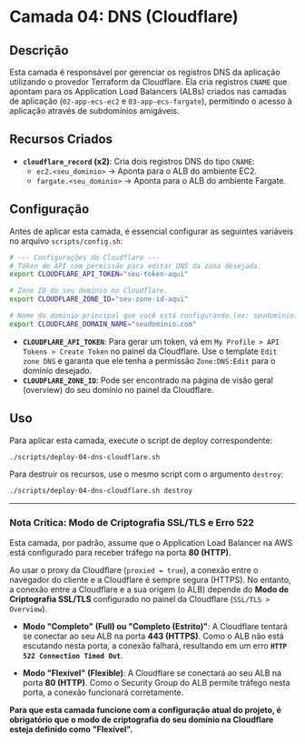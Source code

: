 # Camada 04: DNS (Cloudflare)

## Descrição

Esta camada é responsável por gerenciar os registros DNS da aplicação utilizando o provedor Terraform da Cloudflare. Ela cria registros `CNAME` que apontam para os Application Load Balancers (ALBs) criados nas camadas de aplicação (`02-app-ecs-ec2` e `03-app-ecs-fargate`), permitindo o acesso à aplicação através de subdomínios amigáveis.

## Recursos Criados

- **`cloudflare_record` (x2)**: Cria dois registros DNS do tipo `CNAME`:
  - `ec2.<seu_dominio>` -> Aponta para o ALB do ambiente EC2.
  - `fargate.<seu_dominio>` -> Aponta para o ALB do ambiente Fargate.

## Configuração

Antes de aplicar esta camada, é essencial configurar as seguintes variáveis no arquivo `scripts/config.sh`:

```bash
# --- Configurações do Cloudflare ---
# Token de API com permissão para editar DNS da zona desejada.
export CLOUDFLARE_API_TOKEN="seu-token-aqui"

# Zone ID do seu domínio no Cloudflare.
export CLOUDFLARE_ZONE_ID="seu-zone-id-aqui"

# Nome do domínio principal que você está configurando (ex: seudominio.com).
export CLOUDFLARE_DOMAIN_NAME="seudominio.com"
```

- **`CLOUDFLARE_API_TOKEN`**: Para gerar um token, vá em `My Profile > API Tokens > Create Token` no painel da Cloudflare. Use o template `Edit zone DNS` e garanta que ele tenha a permissão `Zone:DNS:Edit` para o domínio desejado.
- **`CLOUDFLARE_ZONE_ID`**: Pode ser encontrado na página de visão geral (overview) do seu domínio no painel da Cloudflare.

## Uso

Para aplicar esta camada, execute o script de deploy correspondente:

```bash
./scripts/deploy-04-dns-cloudflare.sh
```

Para destruir os recursos, use o mesmo script com o argumento `destroy`:

```bash
./scripts/deploy-04-dns-cloudflare.sh destroy
```

---

### Nota Crítica: Modo de Criptografia SSL/TLS e Erro 522

Esta camada, por padrão, assume que o Application Load Balancer na AWS está configurado para receber tráfego na porta **80 (HTTP)**.

Ao usar o proxy da Cloudflare (`proxied = true`), a conexão entre o navegador do cliente e a Cloudflare é sempre segura (HTTPS). No entanto, a conexão entre a Cloudflare e a sua origem (o ALB) depende do **Modo de Criptografia SSL/TLS** configurado no painel da Cloudflare (`SSL/TLS > Overview`).

- **Modo "Completo" (Full) ou "Completo (Estrito)"**: A Cloudflare tentará se conectar ao seu ALB na porta **443 (HTTPS)**. Como o ALB não está escutando nesta porta, a conexão falhará, resultando em um erro **`HTTP 522 Connection Timed Out`**.

- **Modo "Flexível" (Flexible)**: A Cloudflare se conectará ao seu ALB na porta **80 (HTTP)**. Como o Security Group do ALB permite tráfego nesta porta, a conexão funcionará corretamente.

**Para que esta camada funcione com a configuração atual do projeto, é obrigatório que o modo de criptografia do seu domínio na Cloudflare esteja definido como "Flexível".**
